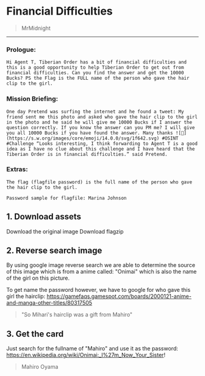 # Financial Difficulties 
> MrMidnight

-----------------------------------------

### Prologue:
```
Hi Agent T, Tiberian Order has a bit of financial difficulties and this is a good opportunity to help Tiberian Order to get out from financial difficulties. Can you find the answer and get the 10000 Bucks? PS the Flag is the FULL name of the person who gave the hair clip to the girl.
```


### Mission Briefing:

```
One day Pretend was surfing the internet and he found a tweet: My friend sent me this photo and asked who gave the hair clip to the girl in the photo and he said he will give me 10000 Bucks if I answer the question correctly. If you know the answer can you PM me? I will give you all 10000 Bucks if you have found the answer. Many thanks ![🙂](https://s.w.org/images/core/emoji/14.0.0/svg/1f642.svg) #OSINT #Challenge “Looks interesting, I think forwarding to Agent T is a good idea as I have no clue about this challenge and I have heard that the Tiberian Order is in financial difficulties.” said Pretend.
```
### Extras:
```
The flag (flagfile password) is the full name of the person who gave the hair clip to the girl.

Password sample for flagfile: Marina Johnson
```

## 1. Download assets

Download the original image
Download flagzip

## 2. Reverse search image
By using google image reverse search we are able to determine the source of this image which is from a anime called: "Onimai" which is also the name of the girl on this picture.

To get name the password however, we have to google for who gave this girl the hairclip: https://gamefaqs.gamespot.com/boards/2000121-anime-and-manga-other-titles/80317505
>"So Mihari's hairclip was a gift from Mahiro"


## 3. Get the card
Just search for the fullname of "Mahiro" and use it as the password: https://en.wikipedia.org/wiki/Onimai:_I%27m_Now_Your_Sister!
>Mahiro Oyama
